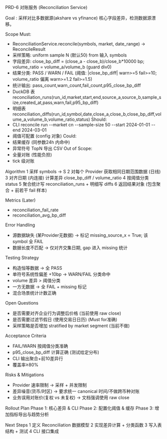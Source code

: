 PRD-6 对账服务 (Reconciliation Service)

Goal
: 采样对比多数据源(akshare vs yfinance) 核心字段差异，检测数据源漂移。

Scope
Must:
- ReconciliationService.reconcile(symbols, market, date_range) -> ReconcileResult
- 采样策略: uniform sample N (默认50) from 输入 symbols
- 字段差异: close_bp_diff = (close_a - close_b)/close_b*10000 bp; volume_ratio = volume_a/volume_b (guard div0)
- 结果分类: PASS / WARN / FAIL (阈值: |close_bp_diff| warn>=5 fail>=10; volume_ratio 偏离 warn>=1.2 fail>=1.5)
- 统计输出: pass_count,warn_count,fail_count,p95_close_bp_diff
- DuckDB 表 reconciliation_runs(run_id,market,start,end,source_a,source_b,sample_size,created_at,pass,warn,fail,p95_bp_diff)
- 明细表 reconciliation_diffs(run_id,symbol,date,close_a,close_b,close_bp_diff,volume_a,volume_b,volume_ratio,status)
Should:
- CLI reconcile run --market cn --sample-size 50 --start 2024-01-01 --end 2024-03-01
- 阈值可配置 (config 对象)
Could:
- 结果缓存 (同参数24h 内命中)
- 异常符号 TopN 导出 CSV
Out of Scope:
- 全量对账 (性能负担)
- tick 级对账

Algorithm
1 采样 symbols -> S
2 对每个 Provider 获取相同日期范围数据 (日线)
3 对齐日期 (内连接) 计算差异 close_bp_diff / volume_ratio
4 按阈值分类 status
5 聚合统计写 reconciliation_runs + 明细写 diffs
6 返回结果对象 (包含聚合 + 前若干 fail 样本)

Metrics (Later)
- reconciliation_fail_rate
- reconciliation_avg_bp_diff

Error Handling
- 源数据缺失 (某Provider无数据) -> 标记 missing_source_x = True; 该 symbol 全 FAIL
- 数据长度不匹配 -> 仅对齐交集日期, gap 进入 missing 统计

Testing Strategy
- 构造恒等数据 → 全 PASS
- 单符号系统性偏差 +10bp → WARN/FAIL 分类命中
- volume 差异 > 阈值分类
- 一方无数据 → 全 FAIL + missing 标记
- 混合场景统计计数正确

Open Questions
- 是否需要对齐企业行为调整后价格 (当前使用 raw close)
- 是否需要过滤节假日 (使用交易日日历) (Must for准确)
- 采样策略是否增加 stratified by market segment (当前不做)

Acceptance Criteria
- FAIL/WARN 按阈值分类准确
- p95_close_bp_diff 计算正确 (测试给定分布)
- CLI 输出聚合+前10差异行
- 覆盖率≥80%

Risks & Mitigations
- Provider 速率限制 → 采样 + 并发限制
- 差异噪音(货币/时区) → 要求统一 canonical 时间/不做跨币种对账
- 业务误用对账价(复权 vs 未复权) → 文档强调使用 raw close

Rollout Plan
Phase 1: 核心差异 & CLI
Phase 2: 配置化阈值 & 缓存
Phase 3: 增加指标导出与趋势分析

Next Steps
1 定义 Reconciliation 数据模型
2 实现差异计算 + 分类函数
3 写入表结构 + 测试
4 CLI 接口集成

